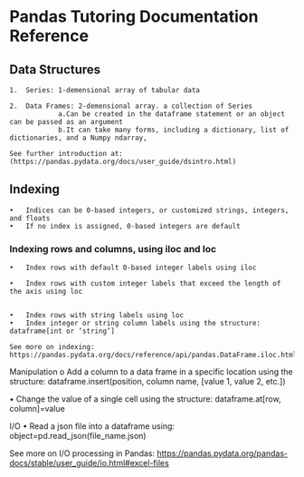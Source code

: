 # Pandas Tutoring Documentation Reference 

## Data Structures 

    1.	Series: 1-demensional array of tabular data
 
    2.	Data Frames: 2-demensional array. a collection of Series 
                a.Can be created in the dataframe statement or an object can be passed as an argument
                b.It can take many forms, including a dictionary, list of dictionaries, and a Numpy ndarray, 
 
    See further introduction at: (https://pandas.pydata.org/docs/user_guide/dsintro.html)

## Indexing
    •   Indices can be 0-based integers, or customized strings, integers, and floats 
    •   If no index is assigned, 0-based integers are default 
 
### Indexing rows and columns, using iloc and loc 
    •	Index rows with default 0-based integer labels using iloc 
 
    •	Index rows with custom integer labels that exceed the length of the axis using loc

 
    •	Index rows with string labels using loc
    •	Index integer or string column labels using the structure: dataframe[int or ‘string’]
    
    See more on indexing: https://pandas.pydata.org/docs/reference/api/pandas.DataFrame.iloc.html

Manipulation 
o	Add a column to a data frame in a specific location using the structure: dataframe.insert(position, column name, [value 1, value 2, etc.])
 

•	Change the value of a single cell using the structure: dataframe.at[row, column]=value 
 

I/O
•	Read a json file into a dataframe using: object=pd.read_json(file_name.json)

See more on I/O processing in Pandas: https://pandas.pydata.org/pandas-docs/stable/user_guide/io.html#excel-files
